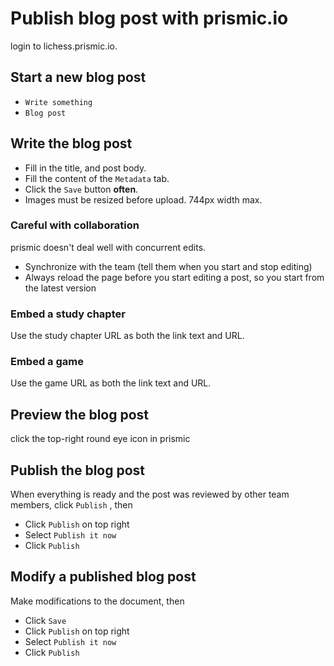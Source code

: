 Publish blog post with prismic.io
=================================

login to lichess.prismic.io.

Start a new blog post
------------------------

- `Write something`
- `Blog post`

Write the blog post
----------------------

- Fill in the title, and post body.
- Fill the content of the `Metadata` tab.
- Click the `Save` button **often**.
- Images must be resized before upload. 744px width max.

### Careful with collaboration

prismic doesn't deal well with concurrent edits.

- Synchronize with the team (tell them when you start and stop editing)
- Always reload the page before you start editing a post, so you start from the latest version

### Embed a study chapter

Use the study chapter URL as both the link text and URL.

### Embed a game

Use the game URL as both the link text and URL.

Preview the blog post
------------------------

click the top-right round eye icon in prismic

Publish the blog post
------------------------

When everything is ready and the post was reviewed by other team members,
click `Publish` , then

- Click `Publish` on top right
- Select `Publish it now`
- Click `Publish`

Modify a published blog post
-------------------------------

Make modifications to the document, then

- Click `Save`
- Click `Publish` on top right
- Select `Publish it now`
- Click `Publish`
